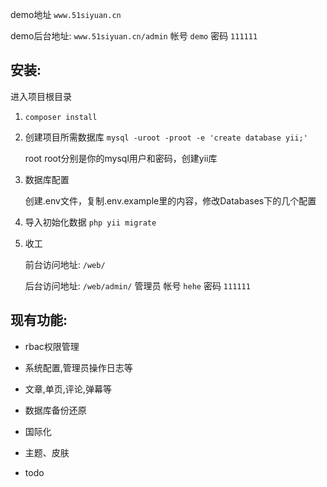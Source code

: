 demo地址 `www.51siyuan.cn`

demo后台地址: `www.51siyuan.cn/admin`  帐号 `demo` 密码 `111111`

## 安装:

进入项目根目录

1. `composer install` 

2. 创建项目所需数据库 `mysql -uroot -proot -e 'create database yii;'`

    root root分别是你的mysql用户和密码，创建yii库

3. 数据库配置

   创建.env文件，复制.env.example里的内容，修改Databases下的几个配置

4. 导入初始化数据 `php yii migrate` 

5. 收工

    前台访问地址: `/web/`

    后台访问地址: `/web/admin/` 管理员 帐号 `hehe` 密码 `111111`
    
## 现有功能:

* rbac权限管理

* 系统配置,管理员操作日志等

* 文章,单页,评论,弹幕等

* 数据库备份还原

* 国际化

* 主题、皮肤

* todo



